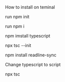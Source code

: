 How to install on teminal

run npm init

run npm i

npm imstall typescript

npx tsc --init

npm install readline-sync



Change typescript to script

npx tsc
